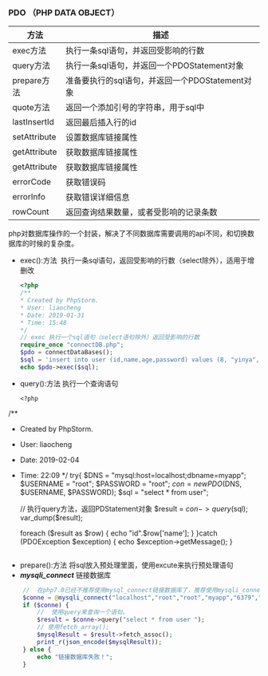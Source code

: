 ### PDO （PHP DATA OBJECT）
| 方法  |描述   |
| ------------ | ------------ |
| exec方法  | 执行一条sql语句，并返回受影响的行数  |
|  query方法 |  执行一条sql语句，并返回一个PDOStatement对象 |
| prepare方法 |  准备要执行的sql语句，并返回一个PDOStatement对象 |
|  quote方法 |  返回一个添加引号的字符串，用于sql中 |
|  lastInsertId |  返回最后插入行的id |
| setAttribute |  设置数据库链接属性 |
|  getAttribute |  获取数据库链接属性 |
|  getAttribute |  获取数据库链接属性 |
|  errorCode |  获取错误码 |
|  errorInfo |  获取错误详细信息 |
|  rowCount |  返回查询结果数量，或者受影响的记录条数 |

php对数据库操作的一个封装，解决了不同数据库需要调用的api不同，和切换数据库的时候的复杂度。
- exec():方法
	 执行一条sql语句，返回受影响的行数（select除外），适用于增删改
	 ```php
	 <?php
	/**
	 * Created by PhpStorm.
	 * User: liaocheng
	 * Date: 2019-01-31
	 * Time: 15:48
	 */
	// exec 执行一个sql语句（select语句除外）返回受影响的行数
	require_once "connectDB.php";
	$pdo = connectDataBases();
	$sql = 'insert into user (id,name,age,password) values (8, "yinya", 15,"'.md5(123456).'")';
	echo $pdo->exec($sql);
	 ```
- query():方法
	 执行一个查询语句
	 ```
	 <?php
/**
 * Created by PhpStorm.
 * User: liaocheng
 * Date: 2019-02-04
 * Time: 22:09
 */
try{
    $DNS = "mysql:host=localhost;dbname=myapp";
    $USERNAME = "root";
    $PASSWORD = "root";
    $con = new PDO($DNS, $USERNAME, $PASSWORD);
    $sql = "select * from user";

    // 执行query方法，返回PDStatement对象
    $result = $con->query($sql);
    var_dump($result);

    foreach ($result as $row) {
        echo "id".$row['name'];
    }
}catch (PDOException $exception) {
    echo $exception->getMessage();
}
	 ```
- prepare():方法
	 将sql放入预处理里面，使用excute来执行预处理语句
- ***mysqli_connect*** 链接数据库
``` php
	//  在php7.0已经不推荐使用mysql_connect链接数据库了，推荐使用mysqli_connect来链接数据库。如果链接成功会返回链接的相关信息，如果链接失败会返回false；
	$conne = @mysqli_connect("localhost","root","root","myapp","6379","");
	if ($conne) {
		//  使用query来查询一个语句。
		$result = $conne->query("select * from user ");
		// 使用fetch_array();
		$mysqlResult = $result->fetch_assoc();
		print_r(json_encode($mysqlResult));
	} else {
		echo "链接数据库失败！";
	}
```